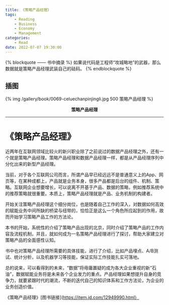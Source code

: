 ```yaml
---
title: 《策略产品经理》
tags:
	- Reading
    - Business
    - Economy
    - Management
categories:
	- Read
date: 2022-07-07 19:30:00
---
```


{% blockquote —— 书中摘录 %}
如果说代码是工程师“攻城略地”的武器，那么数据就是策略产品经理武装自己的砝码。
{% endblockquote %}

<!-- more -->

## 插图
{% img /gallery/book/0069-celuechanpinjingli.jpg 500 策略产品经理 %}
<p align="center"><b>策略产品经理</b></p>

-----

# 《策略产品经理》

近两年在互联网领域比较火的新兴职业除了之前说过的数据产品经理之外，还有一个就是策略产品经理。策略产品经理和数据产品经理一样，都是从产品经理序列中分化出来的新型产品经理。

当前，对于各个互联网公司而言，所谓产品早已经远远不是普通意义上的App、网页等，在某种成都上，产品就是业务本身，很多产品都是后台的组件、机制、策略。互联网企业想要增长，可以说离不开基于产品、数据的策略，例如推荐系统中的推荐策略就很重要。本质上，策略产品经理就是产品、业务机制的构建者。

开始关注策略产品经理这个细分岗位，也是随着自己工作的深入，对数据如何高效的赋能业务中间所缺的桥梁与纽带的，恰恰正是这么一个角色所应起到的作用，故而开始学习策略产品工作的方法论。

本书的开始，系统性的介绍了策略产品出现的北京，同时介绍了策略产品的工作内容及流程机制，并且，就如何成为一名策略产品经理进行了探讨，帮助大家建立对策略产品的全面感性认知。

书中也对策略产品经理所需要的具体技能，进行了介绍，比如产品埋点、A/B测试、统计分析，以及机器学习等技能，保证实际工作技能扎实可落地。

总的说来，可以看得到的未来，“数据”将毋庸置疑的成为各大企业重视的新“石油”，数据赋能业务将是未来各个企业发力的重点。产品经理如果想提升自身的竞争力，就要紧跟时代的潮流，不断的迭代自己的知识体系和工作方法论，为企业的业务创造价值。

《策略产品经理》[图书链接](https://item.jd.com/12949990.html）